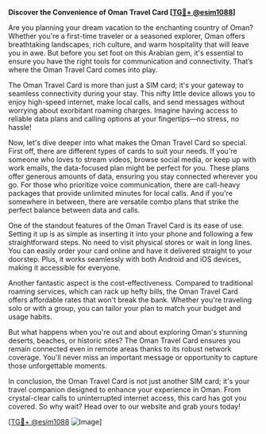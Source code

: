 **Discover the Convenience of Oman Travel Card [[TG💪+ @esim1088](https://t.me/s/esim1088)]**

Are you planning your dream vacation to the enchanting country of Oman? Whether you're a first-time traveler or a seasoned explorer, Oman offers breathtaking landscapes, rich culture, and warm hospitality that will leave you in awe. But before you set foot on this Arabian gem, it's essential to ensure you have the right tools for communication and connectivity. That’s where the Oman Travel Card comes into play.

The Oman Travel Card is more than just a SIM card; it's your gateway to seamless connectivity during your stay. This nifty little device allows you to enjoy high-speed internet, make local calls, and send messages without worrying about exorbitant roaming charges. Imagine having access to reliable data plans and calling options at your fingertips—no stress, no hassle!

Now, let's dive deeper into what makes the Oman Travel Card so special. First off, there are different types of cards to suit your needs. If you're someone who loves to stream videos, browse social media, or keep up with work emails, the data-focused plan might be perfect for you. These plans offer generous amounts of data, ensuring you stay connected wherever you go. For those who prioritize voice communication, there are call-heavy packages that provide unlimited minutes for local calls. And if you're somewhere in between, there are versatile combo plans that strike the perfect balance between data and calls.

One of the standout features of the Oman Travel Card is its ease of use. Setting it up is as simple as inserting it into your phone and following a few straightforward steps. No need to visit physical stores or wait in long lines. You can easily order your card online and have it delivered straight to your doorstep. Plus, it works seamlessly with both Android and iOS devices, making it accessible for everyone.

Another fantastic aspect is the cost-effectiveness. Compared to traditional roaming services, which can rack up hefty bills, the Oman Travel Card offers affordable rates that won't break the bank. Whether you're traveling solo or with a group, you can tailor your plan to match your budget and usage habits.

But what happens when you're out and about exploring Oman's stunning deserts, beaches, or historic sites? The Oman Travel Card ensures you remain connected even in remote areas thanks to its robust network coverage. You'll never miss an important message or opportunity to capture those unforgettable moments.

In conclusion, the Oman Travel Card is not just another SIM card; it's your travel companion designed to enhance your experience in Oman. From crystal-clear calls to uninterrupted internet access, this card has got you covered. So why wait? Head over to our website and grab yours today! 

[[TG💪+ @esim1088](https://t.me/s/esim1088) ![Image](https://i.postimg.cc/Y0z9fWf4/image.png)]